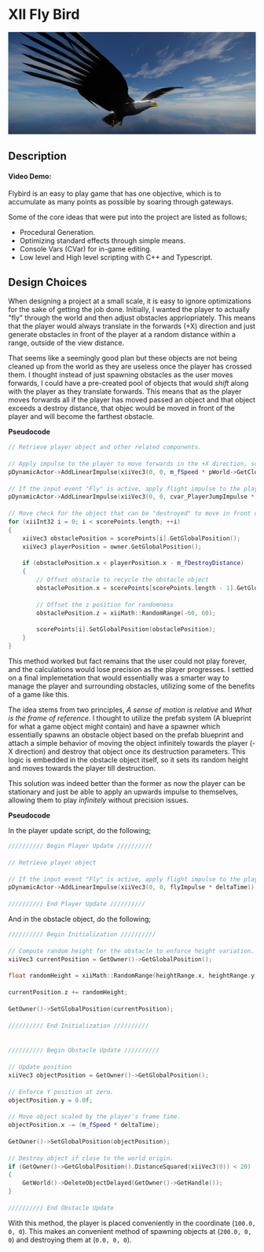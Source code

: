 # XII Fly Bird


![Banner of an eagle soaring the skies](./Screenshots/Banner.png)

## Description

#### Video Demo:  <URL HERE>

Flybird is an easy to play game that has one objective, which is to accumulate as many points as possible by soaring through gateways.

Some of the core ideas that were put into the project are listed as follows;

* Procedural Generation.
* Optimizing standard effects through simple means.
* Console Vars (CVar) for in-game editing.
* Low level and High level scripting with C++ and Typescript.

## Design Choices

When designing a project at a small scale, it is easy to ignore optimizations for the sake of getting the job done. Initially, I wanted the player to actually "fly" through the world and then adjust obstacles appriopriately. This means that the player would always translate in the forwards (+X) direction and just generate obstacles in front of the player at a random distance within a range, outside of the view distance.

That seems like a seemingly good plan but these objects are not being cleaned up from the world as they are useless once the player has crossed them. I thought instead of just spawning obstacles as the user moves forwards, I could have a pre-created pool of objects that would *shift* along with the player as they translate forwards. This means that as the player moves forwards all if the player has moved passed an object and that object exceeds a destroy distance, that objec would be moved in front of the player and will become the farthest obstacle.

**Pseudocode**

```cpp
// Retrieve player object and other related components.

// Apply impulse to the player to move forwards in the +X direction, scaled to the player's frame time.
pDynamicActor->AddLinearImpulse(xiiVec3(0, 0, m_fSpeed * pWorld->GetClock().GetTimeDiff().AsFloatInSeconds()));

// If the input event "Fly" is active, apply flight impulse to the player in the +Z or upward direction, scaled to the player's frame time.
pDynamicActor->AddLinearImpulse(xiiVec3(0, 0, cvar_PlayerJumpImpulse * pWorld->GetClock().GetTimeDiff().AsFloatInSeconds()));

// Move check for the object that can be "destroyed" to move in front of the player.
for (xiiInt32 i = 0; i < scorePoints.length; ++i)
{
    xiiVec3 obstaclePosition = scorePoints[i].GetGlobalPosition();
    xiiVec3 playerPosition = owner.GetGlobalPosition();

    if (obstaclePosition.x < playerPosition.x - m_fDestroyDistance)
    {
        // Offset obstacle to recycle the obstacle object
        obstaclePosition.x = scorePoints[scorePoints.length - 1].GetGlobalPosition().x + 75 * (i + 1);

        // Offset the z position for randomness
        obstaclePosition.z = xiiMath::RandomRange(-60, 60);

        scorePoints[i].SetGlobalPosition(obstaclePosition);
    }
}

```

This method worked but fact remains that the user could not play forever, and the calculations would lose precision as the player progresses. I settled on a final implemetation that would essentially was a smarter way to manage the player and surrounding obstacles, utilizing some of the benefits of a game like this.

The idea stems from two principles, *A sense of motion is relative* and *What is the frame of reference*. I thought to utilize the prefab system (A blueprint for what a game object might contain) and have a spawner which essentially spawns an obstacle object based on the prefab blueprint and attach a simple behavior of moving the object infinitely towards the player (-X direction) and destroy that object once its destruction parameters. This logic is embedded in the obstacle object itself, so it sets its random height and moves towards the player till destruction.

This solution was indeed better than the former as now the player can be stationary and just be able to apply an upwards impulse to themselves, allowing them to play *infinitely* without precision issues.

**Pseudocode**

In the player update script, do the following;

```cpp
////////// Begin Player Update //////////

// Retrieve player object

// If the input event "Fly" is active, apply flight impulse to the player in the +Z or upward direction, scaled to the player's frame time.
pDynamicActor->AddLinearImpulse(xiiVec3(0, 0, flyImpulse * deltaTime));

////////// End Player Update //////////

```

And in the obstacle object, do the following;

```cpp
////////// Begin Initialization //////////

// Compute random height for the obstacle to enforce height variation.
xiiVec3 currentPosition = GetOwner()->GetGlobalPosition();

float randomHeight = xiiMath::RandomRange(heightRange.x, heightRange.y);

currentPosition.z += randomHeight;

GetOwner()->SetGlobalPosition(currentPosition);

////////// End Initialization //////////


////////// Begin Obstacle Update //////////

// Update position
xiiVec3 objectPosition = GetOwner()->GetGlobalPosition();

// Enforce Y position at zero.
objectPosition.y = 0.0f;

// Move object scaled by the player's frame time.
objectPosition.x -= (m_fSpeed * deltaTime);

GetOwner()->SetGlobalPosition(objectPosition);

// Destroy object if close to the world origin.
if (GetOwner()->GetGlobalPosition().DistanceSquared(xiiVec3(0)) < 20)
{
    GetWorld()->DeleteObjectDelayed(GetOwner()->GetHandle());
}

////////// End Obstacle Update
```

With this method, the player is placed conveniently in the coordinate (`100.0, 0, 0`). This makes an convenient method of spawning objects at (`200.0, 0, 0`) and destroying them at (`0.0, 0, 0`).

